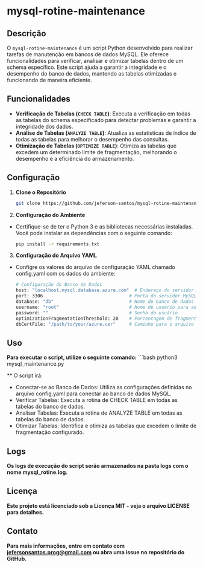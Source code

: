 # mysql-rotine-maintenance

## Descrição

O `mysql-rotine-maintenance` é um script Python desenvolvido para realizar tarefas de manutenção em bancos de dados MySQL. Ele oferece funcionalidades para verificar, analisar e otimizar tabelas dentro de um schema específico. Este script ajuda a garantir a integridade e o desempenho do banco de dados, mantendo as tabelas otimizadas e funcionando de maneira eficiente.

## Funcionalidades

- **Verificação de Tabelas (`CHECK TABLE`)**: Executa a verificação em todas as tabelas do schema especificado para detectar problemas e garantir a integridade dos dados.
- **Análise de Tabelas (`ANALYZE TABLE`)**: Atualiza as estatísticas de índice de todas as tabelas para melhorar o desempenho das consultas.
- **Otimização de Tabelas (`OPTIMIZE TABLE`)**: Otimiza as tabelas que excedem um determinado limite de fragmentação, melhorando o desempenho e a eficiência do armazenamento.

## Configuração

1. **Clone o Repositório**

   ```bash
   git clone https://github.com/jeferson-santos/mysql-rotine-maintenance

2. **Configuração do Ambiente**

- Certifique-se de ter o Python 3 e as bibliotecas necessárias instaladas. Você pode instalar as dependências com o seguinte comando:

   ```bash
   pip install -r requirements.txt

3. **Configuração do Arquivo YAML**

- Configre os valores do arquivo de configuração YAML chamado config.yaml com os dados do ambiente:

   ```bash
   # Configuração do Banco de Dados
   host: "localhost.mysql.database.azure.com"  # Endereço do servidor MySQL
   port: 3306                                # Porta do servidor MySQL
   database: "db"                            # Nome do banco de dados
   username: "root"                          # Nome de usuário para autenticação
   password: ""                              # Senha do usuário
   optimizationFragmentationThreshold: 20    # Porcentagem de fragmentação para otimização
   dbCertFile: "/path/to/your/azure.cer"     # Caminho para o arquivo do certificado SSL

## Uso

**Para executar o script, utilize o seguinte comando:**
      ```bash
       python3 mysql_maintenance.py
       
** O script irá:

- Conectar-se ao Banco de Dados: Utiliza as configurações definidas no arquivo config.yaml para conectar ao banco de dados MySQL.
- Verificar Tabelas: Executa a rotina de CHECK TABLE em todas as tabelas do banco de dados.
- Analisar Tabelas: Executa a rotina de ANALYZE TABLE em todas as tabelas do banco de dados.
- Otimizar Tabelas: Identifica e otimiza as tabelas que excedem o limite de fragmentação configurado.

## Logs
**Os logs de execução do script serão armazenados na pasta logs com o nome mysql_rotine.log.**

## Licença
**Este projeto está licenciado sob a Licença MIT - veja o arquivo LICENSE para detalhes.**

## Contato
**Para mais informações, entre em contato com jefersonsantos.prog@gmail.com ou abra uma issue no repositório do GitHub.**
